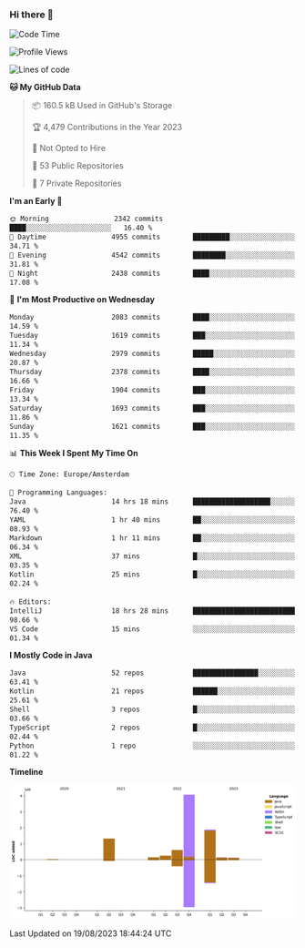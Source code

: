 ### Hi there 👋


<!--START_SECTION:waka-->
![Code Time](http://img.shields.io/badge/Code%20Time-3%2C505%20hrs%2040%20mins-blue)

![Profile Views](http://img.shields.io/badge/Profile%20Views-4-blue)

![Lines of code](https://img.shields.io/badge/From%20Hello%20World%20I%27ve%20Written-8.6%20million%20lines%20of%20code-blue)

**🐱 My GitHub Data** 

> 📦 160.5 kB Used in GitHub's Storage 
 > 
> 🏆 4,479 Contributions in the Year 2023
 > 
> 🚫 Not Opted to Hire
 > 
> 📜 53 Public Repositories 
 > 
> 🔑 7 Private Repositories 
 > 
**I'm an Early 🐤** 

```text
🌞 Morning                2342 commits        ████░░░░░░░░░░░░░░░░░░░░░   16.40 % 
🌆 Daytime                4955 commits        █████████░░░░░░░░░░░░░░░░   34.71 % 
🌃 Evening                4542 commits        ████████░░░░░░░░░░░░░░░░░   31.81 % 
🌙 Night                  2438 commits        ████░░░░░░░░░░░░░░░░░░░░░   17.08 % 
```
📅 **I'm Most Productive on Wednesday** 

```text
Monday                   2083 commits        ████░░░░░░░░░░░░░░░░░░░░░   14.59 % 
Tuesday                  1619 commits        ███░░░░░░░░░░░░░░░░░░░░░░   11.34 % 
Wednesday                2979 commits        █████░░░░░░░░░░░░░░░░░░░░   20.87 % 
Thursday                 2378 commits        ████░░░░░░░░░░░░░░░░░░░░░   16.66 % 
Friday                   1904 commits        ███░░░░░░░░░░░░░░░░░░░░░░   13.34 % 
Saturday                 1693 commits        ███░░░░░░░░░░░░░░░░░░░░░░   11.86 % 
Sunday                   1621 commits        ███░░░░░░░░░░░░░░░░░░░░░░   11.35 % 
```


📊 **This Week I Spent My Time On** 

```text
🕑︎ Time Zone: Europe/Amsterdam

💬 Programming Languages: 
Java                     14 hrs 18 mins      ███████████████████░░░░░░   76.40 % 
YAML                     1 hr 40 mins        ██░░░░░░░░░░░░░░░░░░░░░░░   08.93 % 
Markdown                 1 hr 11 mins        ██░░░░░░░░░░░░░░░░░░░░░░░   06.34 % 
XML                      37 mins             █░░░░░░░░░░░░░░░░░░░░░░░░   03.35 % 
Kotlin                   25 mins             █░░░░░░░░░░░░░░░░░░░░░░░░   02.24 % 

🔥 Editors: 
IntelliJ                 18 hrs 28 mins      █████████████████████████   98.66 % 
VS Code                  15 mins             ░░░░░░░░░░░░░░░░░░░░░░░░░   01.34 % 
```

**I Mostly Code in Java** 

```text
Java                     52 repos            ████████████████░░░░░░░░░   63.41 % 
Kotlin                   21 repos            ██████░░░░░░░░░░░░░░░░░░░   25.61 % 
Shell                    3 repos             █░░░░░░░░░░░░░░░░░░░░░░░░   03.66 % 
TypeScript               2 repos             █░░░░░░░░░░░░░░░░░░░░░░░░   02.44 % 
Python                   1 repo              ░░░░░░░░░░░░░░░░░░░░░░░░░   01.22 % 
```



**Timeline**

![Lines of Code chart](https://raw.githubusercontent.com/powercasgamer/powercasgamer/master/assets/bar_graph.png)


 Last Updated on 19/08/2023 18:44:24 UTC
<!--END_SECTION:waka-->
